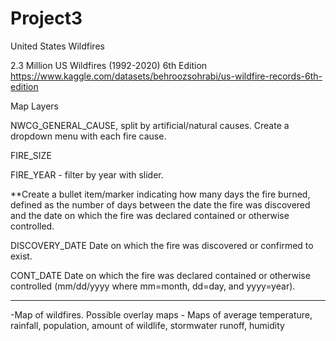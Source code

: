 # Project3 

United States Wildfires

2.3 Million US Wildfires (1992-2020) 6th Edition
https://www.kaggle.com/datasets/behroozsohrabi/us-wildfire-records-6th-edition


Map Layers

NWCG_GENERAL_CAUSE, split by artificial/natural causes. Create a dropdown menu with each fire cause.

FIRE_SIZE

FIRE_YEAR - filter by year with slider.


**Create a bullet item/marker indicating how many days the fire burned, defined as the number of days between the date the fire was discovered and the date on which the fire was declared contained or otherwise controlled.

DISCOVERY_DATE Date on which the fire was discovered or confirmed to exist.

CONT_DATE Date on which the fire was declared contained or otherwise controlled (mm/dd/yyyy where mm=month, dd=day, and yyyy=year).

___________________________________________________________________________________________________

-Map of wildfires. 
	Possible overlay maps - Maps of average temperature, 
			rainfall, 
			population,
			amount of wildlife, 
			stormwater runoff,
			humidity 
